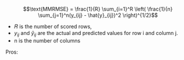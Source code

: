 $$\text{MMRMSE} = \frac{1}{R} \sum_{i=1}^R \left( \frac{1}{n} \sum_{j=1}^n(y_{ij} - \hat{y}_{ij})^2 \right)^{1/2}$$
- 𝑅 is the number of scored rows,
- $y_{ij}$ and $\hat{y}_{ij}$ are the actual and predicted values for row i and column j.
- n is the number of columns

Pros:
